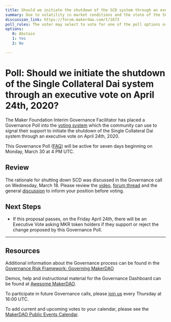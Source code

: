 ```yaml
---
title: Should we initiate the shutdown of the SCD system through an executive vote on April 24th, 2020?
summary: Due to volatility in market conditions and the state of the SCD Sai peg, as well as stresses of extra governance overhead, the community has determined that the planned shutdown of the SCD system should begin.
discussion_link: https://forum.makerdao.com/t/1673
poll_rules: The voter may select to vote for one of the poll options or they may elect to abstain from the poll entirely
options:
   0: Abstain
   1: Yes
   2: No

---
```

# Poll: Should we initiate the shutdown of the Single Collateral Dai system through an executive vote on April 24th, 2020?

The Maker Foundation Interim Governance Facilitator has placed a Governance Poll into the [voting system](https://vote.makerdao.com/polling) which the community can use to signal their support to initiate the shutdown of the Single Collateral Dai system through an executive vote on April 24th, 2020.

This Governance Poll ([FAQ](https://community-development.makerdao.com/makerdao-scd-faqs/scd-faqs/governance)) will be active for seven days beginning on Monday, March 30 at 4 PM UTC.

## Review

The rationale for shutting down SCD was discussed in the Governance call on Wednesday, March 18. Please review the [video](https://youtu.be/AIW7lFg6gBI), [forum thread](https://forum.makerdao.com/t/signal-thread-scd-shutdown/1673) and the general [discussion](https://forum.makerdao.com/c/governance) to inform your position before voting.

## Next Steps

* If this proposal passes, on the Friday April 24th, there will be an Executive Vote asking MKR token holders if they support or reject the change proposed by this Governance Poll.

---

## Resources

Additional information about the Governance process can be found in the [Governance Risk Framework: Governing MakerDAO](https://community-development.makerdao.com/governance/governance-risk-framework)

Demos, help and instructional material for the Governance Dashboard can be found at [Awesome MakerDAO](https://awesome.makerdao.com/#voting).

To participate in future Governance calls, please [join us](https://community-development.makerdao.com/governance/governance-and-risk-meetings) every Thursday at 16:00 UTC.

To add current and upcoming votes to your calendar, please see the [MakerDAO Public Events Calendar](https://calendar.google.com/calendar/embed?src=makerdao.com_3efhm2ghipksegl009ktniomdk%40group.calendar.google.com&ctz=America%2FLos_Angeles).
